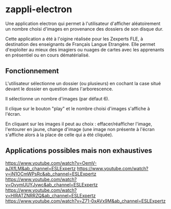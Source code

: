 # zappli-electron

Une application electron qui permet à l'utilisateur d'afficher aléatoirement un nombre choisi d'images en provenance des dossiers de son disque dur.

Cette application a été à l'oigine réalisée pour les Zexperts FLE, à destination des enseignants de Français Langue Etrangère. Elle permet d'exploiter au mieux des imagiers ou nuages de cartes avec les apprenants en présentiel ou en cours dématérialisé.

## Fonctionnement 

L'utilisateur sélectionne un dossier (ou plusieurs) en cochant la case situé devant le dossier en question dans l'arborescence.

Il sélectionne un nombre d'images (par défaut 6).

Il clique sur le bouton "play" et le nombre choisi d'images s'affiche à l'écran.

En cliquant sur les images il peut au choix : effacer/réafficher l'image, l'entourer en jaune, change d'image (une image non présente à l'écran s'affiche alors à la place de celle qui a été cliquée).

## Applications possibles mais non exhaustives

https://www.youtube.com/watch?v=OemV-aJXfLM&ab_channel=ESLExpertz
https://www.youtube.com/watch?v=jN1OCmWPsRc&ab_channel=ESLExpertz
https://www.youtube.com/watch?v=OvymUUYJywc&ab_channel=ESLExpertz
https://www.youtube.com/watch?v=HIRATZNRRZQ&ab_channel=ESLExpertz
https://www.youtube.com/watch?v=Z71-0xAVx9M&ab_channel=ESLExpertz

